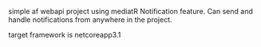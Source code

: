 simple af webapi project using mediatR Notification feature. Can send and handle notifications from anywhere in the project. 

target framework is netcoreapp3.1 
